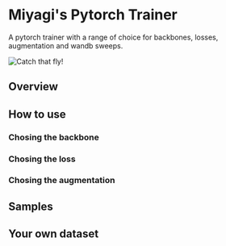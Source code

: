# Miyagi's Pytorch Trainer

A pytorch trainer with a range of choice for backbones, losses, augmentation and wandb sweeps.

![Catch that fly!](https://observatoriodocinema.uol.com.br/wp-content/uploads/2021/01/miyagi.jpg)

## Overview

## How to use

### Chosing the backbone
### Chosing the loss
### Chosing the augmentation


## Samples

## Your own dataset


